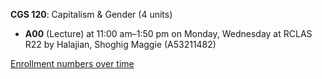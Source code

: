 **CGS 120**: Capitalism & Gender (4 units)

- **A00** (Lecture) at 11:00 am–1:50 pm on Monday, Wednesday at RCLAS R22 by Halajian, Shoghig Maggie (A53211482)

[Enrollment numbers over time](./CGS120.tsv)
